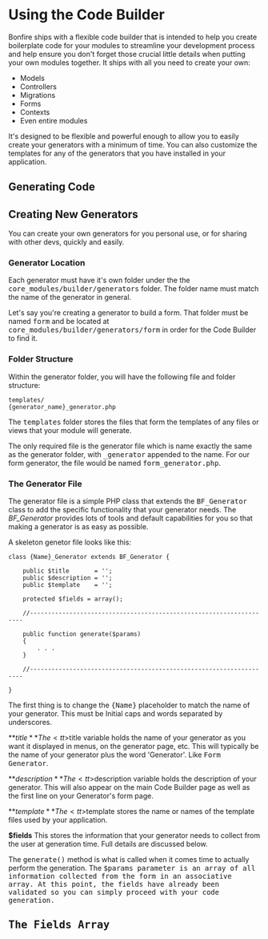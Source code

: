 # Using the Code Builder

Bonfire ships with a flexible code builder that is intended to help you create boilerplate code for your modules to streamline your development process and help ensure you don't forget those crucial little details when putting your own modules together. It ships with all you need to create your own:

- Models
- Controllers
- Migrations
- Forms
- Contexts
- Even entire modules

It's designed to be flexible and powerful enough to allow you to easily create your generators with a minimum of time. You can also customize the templates for any of the generators that you have installed in your application.

## Generating Code


## Creating New Generators

You can create your own generators for you personal use, or for sharing with other devs, quickly and easily.

### Generator Location

Each generator must have it's own folder under the the <tt>core_modules/builder/generators</tt> folder. The folder name must match the name of the generator in general.

Let's say you're creating a generator to build a form. That folder must be named <tt>form</tt> and be located at <tt>core_modules/builder/generators/form</tt> in order for the Code Builder to find it.

### Folder Structure

Within the generator folder, you will have the following file and folder structure:

```html+php
templates/
{generator_name}_generator.php
```

The <tt>templates</tt> folder stores the files that form the templates of any files or views that your module will generate.

The only required file is the generator file which is name exactly the same as the generator folder, with <tt>_generator</tt> appended to the name. For our form generator, the file would be named <tt>form_generator.php</tt>.

### The Generator File

The generator file is a simple PHP class that extends the <tt>BF_Generator</tt> class to add the specific functionality that your generator needs. The *BF_Generator* provides lots of tools and default capabilities for you so that making a generator is as easy as possible.

A skeleton genetor file looks like this:

```html+php
class {Name}_Generator extends BF_Generator {

	public $title 		= '';
	public $description	= '';
	public $template 	= '';

	protected $fields = array();

	//--------------------------------------------------------------------

	public function generate($params)
	{
		. . .
	}

	//--------------------------------------------------------------------

}
```

The first thing is to change the <tt>{Name}</tt> placeholder to match the name of your generator. This must be Initial caps and words separated by underscores.

**$title** The <tt>$title</tt> variable holds the name of your generator as you want it displayed in menus, on the generator page, etc. This will typically be the name of your generator plus the word 'Generator'. Like <tt>Form Generator</tt>.

**$description** The <tt>$description</tt> variable holds the description of your generator. This will also appear on the main Code Builder page as well as the first line on your Generator's form page.

**$template** The <tt>$template</tt> stores the name or names of the template files used by your application.

**$fields** This stores the information that your generator needs to collect from the user at generation time. Full details are discussed below.

The <tt>generate()</tt> method is what is called when it comes time to actually perform the generation. The <tt>$params<tt> parameter is an array of all information collected from the form in an associative array. At this point, the fields have already been validated so you can simply proceed with your code generation.


## The Fields Array